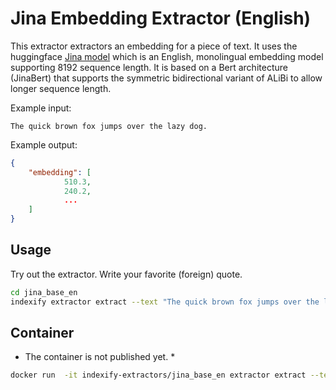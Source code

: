 # Jina Embedding Extractor (English)

This extractor extractors an embedding for a piece of text.
It uses the huggingface [Jina model](https://huggingface.co/jinaai/jina-embeddings-v2-base-en) which is an English, monolingual embedding model supporting 8192 sequence length. It is based on a Bert architecture (JinaBert) that supports the symmetric bidirectional variant of ALiBi to allow longer sequence length.

Example input:

```text
The quick brown fox jumps over the lazy dog.
```

Example output:

```json
{
    "embedding": [
            510.3,
            240.2,
            ...
    ]
}
```

## Usage

Try out the extractor. Write your favorite (foreign) quote.

```bash
cd jina_base_en
indexify extractor extract --text "The quick brown fox jumps over the lazy dog."
```

## Container

* The container is not published yet. *

```bash
docker run  -it indexify-extractors/jina_base_en extractor extract --text "The quick brown fox jumps over the lazy dog."
```
